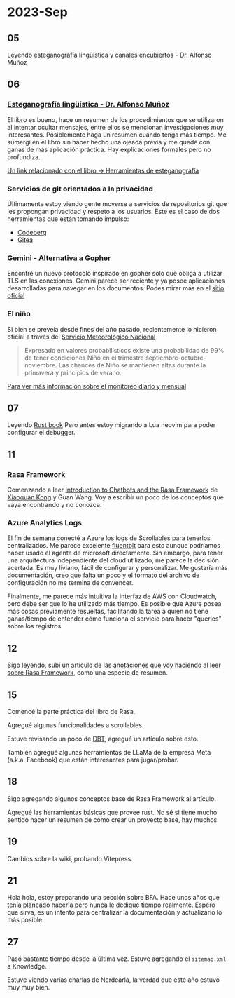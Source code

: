 # 2023-Sep
##  05
Leyendo esteganografía lingüística y canales encubiertos - Dr. Alfonso Muñoz
## 06
### [Esteganografía lingüística - Dr. Alfonso Muñoz](https://github.com/mindcrypt/libros/blob/master/Esteganograf%C3%ADa%20ling%C3%BC%C3%ADstica%20y%20canales%20encubiertos%20-%20libro.pdf)
El libro es bueno, hace un resumen de los procedimientos que se utilizaron al intentar ocultar mensajes, entre ellos se mencionan investigaciones muy interesantes. Posiblemente haga un resumen cuando tenga más tiempo. Me sumergí en el libro sin haber hecho una ojeada previa y me quedé con ganas de más aplicación práctica. Hay explicaciones formales pero no profundiza.

[Un link relacionado con el libro -> Herramientas de esteganografía](https://www.jjtc.com/Steganography/tools.html)

### Servicios de git orientados a la privacidad
Últimamente estoy viendo gente moverse a servicios de repositorios git que les propongan privacidad y respeto a los usuarios. Este es el caso de dos herramientas que están tomando impulso:
- [Codeberg](https://codeberg.org)
- [Gitea](https://about.gitea.com/)

### Gemini - Alternativa a Gopher
Encontré un nuevo protocolo inspirado en gopher solo que obliga a utilizar TLS en las conexiones. Gemini parece ser reciente y ya posee aplicaciones desarrolladas para navegar en los documentos. Podes mirar más en el [sitio oficial](https://gemini.circumlunar.space/)

### El niño
Si bien se preveía desde fines del año pasado, recientemente lo hicieron oficial a través del [Servicio Meteorológico Nacional](https://www.smn.gob.ar/sites/default/files/elnino23_09.pdf)

>Expresado en valores probabilísticos existe una probabilidad de 99% de tener condiciones Niño en el trimestre septiembre-octubre-noviembre. Las chances de Niño se mantienen altas durante la primavera y principios de verano.

[Para ver más información sobre el monitoreo diario y mensual](https://www.smn.gob.ar/clima/vigilancia)
## 07
Leyendo [Rust book](https://doc.rust-lang.org/book/)
Pero antes estoy migrando a Lua neovim para poder configurar el debugger.
## 11
### Rasa Framework
Comenzando a leer [Introduction to Chatbots and the Rasa Framework](https://www.amazon.com/dp/1801077053)  de [Xiaoquan Kong](https://github.com/howl-anderson) y Guan Wang. Voy a escribir un poco de los conceptos que vaya encontrando y no conozca.

### Azure Analytics Logs
El fin de semana conecté a Azure los logs de Scrollables para tenerlos centralizados. Me parece excelente [fluentbit](https://fluentbit.io/) para esto aunque podríamos haber usado el agente de microsoft directamente. Sin embargo, para tener una arquitectura independiente del cloud utilizado, me parece la decisión acertada. Es muy liviano, fácil de configurar y personalizar. Me gustaría más documentación, creo que falta un poco y el formato del archivo de configuración no me termina de convencer.

Finalmente, me parece más intuitiva la interfaz de AWS con Cloudwatch, pero debe ser que lo he utilizado más tiempo. Es posible que Azure posea más cosas previamente resueltas, facilitando la tarea a quien no tiene ganas/tiempo de entender cómo funciona el servicio para hacer "queries" sobre los registros.
## 12
Sigo leyendo, subí un artículo de las [anotaciones que voy haciendo al leer sobre Rasa Framework](../../artificial-intelligence/rasa/rasa.md), como una especie de resumen.
## 15
Comencé la parte práctica del libro de Rasa.

Agregué algunas funcionalidades a scrollables

Estuve revisando un poco de [DBT](../../data-science/dbt.md), agregué un artículo sobre esto.

También agregué algunas herramientas de LLaMa de la empresa Meta (a.k.a. Facebook) que están interesantes para jugar/probar.
## 18
Sigo agregando algunos conceptos base de Rasa Framework al artículo.

Agregué las herramientas básicas que provee rust. No sé si tiene mucho sentido hacer un resumen de cómo crear un proyecto base, hay muchos.
## 19
Cambios sobre la wiki, probando Vitepress.
## 21
Hola hola, estoy preparando una sección sobre BFA. Hace unos años que tenía planeado hacerla pero nunca le dediqué tiempo realmente. Espero que sirva, es un intento para centralizar la documentación y actualizarlo lo más posible. 
## 27
Pasó bastante tiempo desde la última vez. Estuve agregando el `sitemap.xml` a Knowledge.

Estuve viendo varias charlas de Nerdearla, la verdad que este año estuvo muy muy bien.